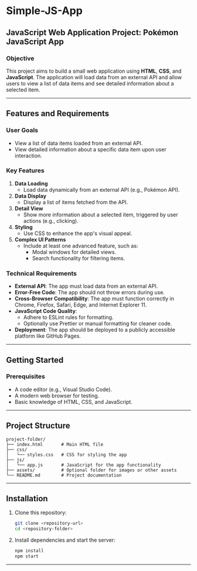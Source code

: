 
# Simple-JS-App

## JavaScript Web Application Project: Pokémon JavaScript App

### Objective

This project aims to build a small web application using **HTML**, **CSS**, and **JavaScript**. The application will load data from an external API and allow users to view a list of data items and see detailed information about a selected item.


---

## Features and Requirements

### User Goals
- View a list of data items loaded from an external API.
- View detailed information about a specific data item upon user interaction.

### Key Features
1. **Data Loading**  
   - Load data dynamically from an external API (e.g., Pokémon API).  
2. **Data Display**  
   - Display a list of items fetched from the API.  
3. **Detail View**  
   - Show more information about a selected item, triggered by user actions (e.g., clicking).  
4. **Styling**  
   - Use CSS to enhance the app's visual appeal.  
5. **Complex UI Patterns**  
   - Include at least one advanced feature, such as:
     - Modal windows for detailed views.
     - Search functionality for filtering items.  

### Technical Requirements
- **External API**: The app must load data from an external API.
- **Error-Free Code**: The app should not throw errors during use.
- **Cross-Browser Compatibility**: The app must function correctly in Chrome, Firefox, Safari, Edge, and Internet Explorer 11.
- **JavaScript Code Quality**:
  - Adhere to ESLint rules for formatting.
  - Optionally use Prettier or manual formatting for cleaner code.
- **Deployment**: The app should be deployed to a publicly accessible platform like GitHub Pages.

---

## Getting Started

### Prerequisites
- A code editor (e.g., Visual Studio Code).
- A modern web browser for testing.
- Basic knowledge of HTML, CSS, and JavaScript.

---

## Project Structure
```
project-folder/
├── index.html       # Main HTML file
├── css/
│   └── styles.css   # CSS for styling the app
├── js/
│   └── app.js       # JavaScript for the app functionality
├── assets/          # Optional folder for images or other assets
└── README.md        # Project documentation
```

---

## Installation

1. Clone this repository:  
   ```bash
   git clone <repository-url>
   cd <repository-folder>
   ```

2. Install dependencies and start the server:  
   ```bash
   npm install
   npm start
   ```

---
